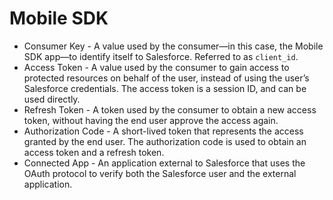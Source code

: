 # Mobile SDK

* Consumer Key - A value used by the consumer—in this case, the Mobile SDK app—to identify itself to Salesforce. Referred to as `client_id`.
* Access Token - A value used by the consumer to gain access to protected resources on behalf of the user, instead of using the user’s Salesforce credentials. The access token is a session ID, and can be used directly.
* Refresh Token - A token used by the consumer to obtain a new access token, without having the end user approve the access again.
* Authorization Code - A short-lived token that represents the access granted by the end user. The authorization code is used to obtain an access token and a refresh token.
* Connected App - An application external to Salesforce that uses the OAuth protocol to verify both the Salesforce user and the external application.
